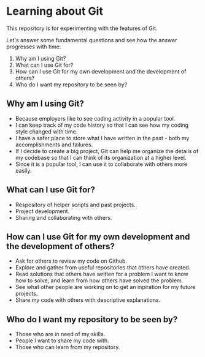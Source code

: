 # Learning about Git

This repository is for experimenting with the features of Git.

Let's answer some fundamental questions and see how the answer progresses with time:
1. Why am I using Git?
2. What can I use Git for?
3. How can I use Git for my own development and the development of others?
4. Who do I want my repository to be seen by?

## Why am I using Git?
- Because employers like to see coding activity in a popular tool.
- I can keep track of my code history so that I can see how my coding style changed with time.
- I have a safer place to store what I have written in the past - both my accomplishments and failures.
- If I decide to create a big project, Git can help me organize the details of my codebase so that I can think of its organization at a higher level.
- Since it is a popular tool, I can use it to collaborate with others more easily.

## What can I use Git for?
- Respository of helper scripts and past projects.
- Project development.
- Sharing and collaborating with others.

## How can I use Git for my own development and the development of others?
- Ask for others to review my code on Github.
- Explore and gather from useful repositories that others have created.
- Read solutions that others have written for a problem I want to know how to solve, and learn from how others have solved the problem.
- See what other people are working on to get an inpiration for my future projects.
- Share my code with others with descriptive explanations.

## Who do I want my repository to be seen by?
- Those who are in need of my skills.
- People I want to share my code with.
- Those who can learn from my repository.

